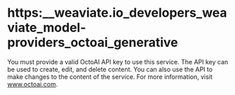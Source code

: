 # https:\_\_weaviate.io_developers_weaviate_model-providers_octoai_generative

You must provide a valid OctoAI API key to use this service. The API key can be used to create, edit, and delete content. You can also use the API to make changes to the content of the service. For more information, visit www.octoai.com.
